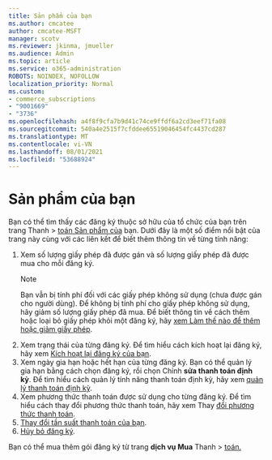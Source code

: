 ```yaml
---
title: Sản phẩm của bạn
ms.author: cmcatee
author: cmcatee-MSFT
manager: scotv
ms.reviewer: jkinma, jmueller
ms.audience: Admin
ms.topic: article
ms.service: o365-administration
ROBOTS: NOINDEX, NOFOLLOW
localization_priority: Normal
ms.custom:
- commerce_subscriptions
- "9001669"
- "3736"
ms.openlocfilehash: a4f8f9cfa7b9d41c74ce9ffdf6a2cd3eef71fa08
ms.sourcegitcommit: 540a4e2515f7cfddee65519046454fc4437cd287
ms.translationtype: MT
ms.contentlocale: vi-VN
ms.lasthandoff: 08/01/2021
ms.locfileid: "53688924"
---
```

# <a name="your-products"></a>Sản phẩm của bạn

Bạn có thể tìm thấy các đăng ký thuộc sở hữu của tổ chức của bạn trên trang Thanh  >  [toán Sản phẩm của](https://go.microsoft.com/fwlink/p/?linkid=842054) bạn. Dưới đây là một số điểm nổi bật của trang này cùng với các liên kết để biết thêm thông tin về từng tính năng:

1. Xem số lượng giấy phép đã được gán và số lượng giấy phép đã được mua cho mỗi đăng ký.
    > [!NOTE]
    > Bạn vẫn bị tính phí đối với các giấy phép không sử dụng (chưa được gán cho người dùng). Để không bị tính phí cho giấy phép không sử dụng, hãy giảm số lượng giấy phép đã mua. Để biết thông tin về cách thêm hoặc loại bỏ giấy phép khỏi một đăng ký, hãy [xem Làm thế nào để thêm hoặc giảm giấy phép](https://docs.microsoft.com/alchemyinsights/how-to-add-or-reduce-licenses).
2. Xem trạng thái của từng đăng ký. Để tìm hiểu cách kích hoạt lại đăng ký, hãy xem [Kích hoạt lại đăng ký của bạn](reactivate-your-subscription.md).
3. Xem ngày gia hạn hoặc hết hạn của từng đăng ký. Bạn có thể quản lý gia hạn bằng cách chọn đăng ký, rồi chọn Chỉnh **sửa thanh toán định kỳ**. Để tìm hiểu cách quản lý tính năng thanh toán định kỳ, hãy xem [quản lý thanh toán định kỳ](manage-auto-renewal.md).
4. Xem phương thức thanh toán được sử dụng cho từng đăng ký. Để tìm hiểu cách thay đổi phương thức thanh toán, hãy xem Thay [đổi phương thức thanh toán](change-payment-method.md).
5. [Thay đổi tần suất thanh toán của bạn](change-how-often-you-pay.md).
6. [Hủy bỏ đăng ký](https://go.microsoft.com/fwlink/?linkid=2119113).

Bạn có thể mua thêm gói đăng ký từ trang **dịch vụ Mua** Thanh  >  [toán.](https://go.microsoft.com/fwlink/p/?linkid=868433)
